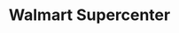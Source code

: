 ---
title: "Walmart Supercenter"
url: /mount-pleasant/walmart-supercenter-proprietors-place/
shop: supermarket
---